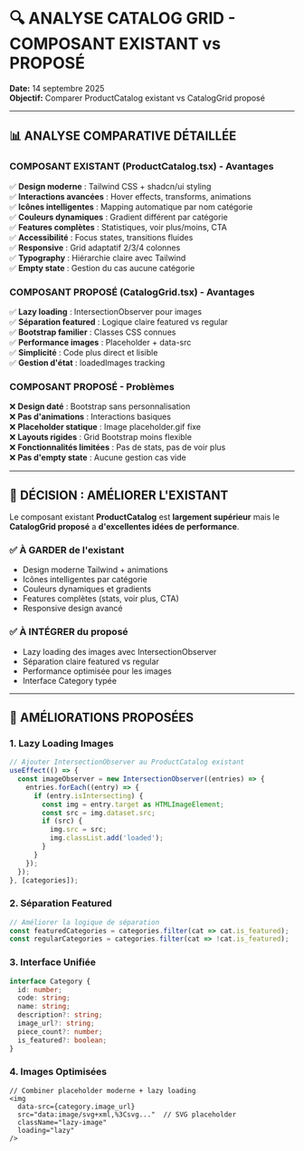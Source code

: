 # 🔍 ANALYSE CATALOG GRID - COMPOSANT EXISTANT vs PROPOSÉ

**Date:** 14 septembre 2025  
**Objectif:** Comparer ProductCatalog existant vs CatalogGrid proposé  

---

## 📊 **ANALYSE COMPARATIVE DÉTAILLÉE**

### **COMPOSANT EXISTANT (ProductCatalog.tsx) - Avantages**
✅ **Design moderne** : Tailwind CSS + shadcn/ui styling  
✅ **Interactions avancées** : Hover effects, transforms, animations  
✅ **Icônes intelligentes** : Mapping automatique par nom catégorie  
✅ **Couleurs dynamiques** : Gradient différent par catégorie  
✅ **Features complètes** : Statistiques, voir plus/moins, CTA  
✅ **Accessibilité** : Focus states, transitions fluides  
✅ **Responsive** : Grid adaptatif 2/3/4 colonnes  
✅ **Typography** : Hiérarchie claire avec Tailwind  
✅ **Empty state** : Gestion du cas aucune catégorie  

### **COMPOSANT PROPOSÉ (CatalogGrid.tsx) - Avantages**
✅ **Lazy loading** : IntersectionObserver pour images  
✅ **Séparation featured** : Logique claire featured vs regular  
✅ **Bootstrap familier** : Classes CSS connues  
✅ **Performance images** : Placeholder + data-src  
✅ **Simplicité** : Code plus direct et lisible  
✅ **Gestion d'état** : loadedImages tracking  

### **COMPOSANT PROPOSÉ - Problèmes**
❌ **Design daté** : Bootstrap sans personnalisation  
❌ **Pas d'animations** : Interactions basiques  
❌ **Placeholder statique** : Image placeholder.gif fixe  
❌ **Layouts rigides** : Grid Bootstrap moins flexible  
❌ **Fonctionnalités limitées** : Pas de stats, pas de voir plus  
❌ **Pas d'empty state** : Aucune gestion cas vide  

---

## 🎯 **DÉCISION : AMÉLIORER L'EXISTANT**

Le composant existant **ProductCatalog** est **largement supérieur** mais le **CatalogGrid proposé** a **d'excellentes idées de performance**.

### ✅ **À GARDER de l'existant**
- Design moderne Tailwind + animations
- Icônes intelligentes par catégorie
- Couleurs dynamiques et gradients
- Features complètes (stats, voir plus, CTA)
- Responsive design avancé

### ✅ **À INTÉGRER du proposé**
- Lazy loading des images avec IntersectionObserver
- Séparation claire featured vs regular
- Performance optimisée pour les images
- Interface Category typée

---

## 🔧 **AMÉLIORATIONS PROPOSÉES**

### 1. **Lazy Loading Images**
```typescript
// Ajouter IntersectionObserver au ProductCatalog existant
useEffect(() => {
  const imageObserver = new IntersectionObserver((entries) => {
    entries.forEach((entry) => {
      if (entry.isIntersecting) {
        const img = entry.target as HTMLImageElement;
        const src = img.dataset.src;
        if (src) {
          img.src = src;
          img.classList.add('loaded');
        }
      }
    });
  });
}, [categories]);
```

### 2. **Séparation Featured**
```typescript
// Améliorer la logique de séparation
const featuredCategories = categories.filter(cat => cat.is_featured);
const regularCategories = categories.filter(cat => !cat.is_featured);
```

### 3. **Interface Unifiée**
```typescript
interface Category {
  id: number;
  code: string;
  name: string;
  description?: string;
  image_url?: string;
  piece_count?: number;
  is_featured?: boolean;
}
```

### 4. **Images Optimisées**
```tsx
// Combiner placeholder moderne + lazy loading
<img
  data-src={category.image_url}
  src="data:image/svg+xml,%3Csvg..."  // SVG placeholder
  className="lazy-image"
  loading="lazy"
/>
```